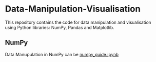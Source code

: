 # Data-Manipulation-Visualisation
This repository contains the code for data manipulation and visualisation using Python libraries: NumPy, Pandas and Matplotlib.

## NumPy
Data Manupulation in NumPy can be [numpy_guide.ipynb](numpy_guide.ipynb)
